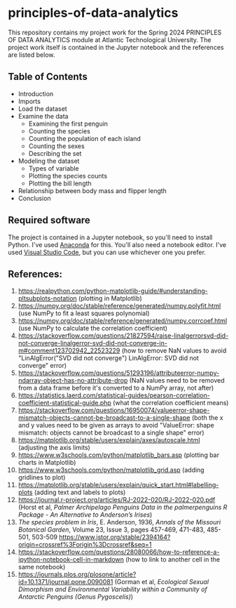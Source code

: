 # principles-of-data-analytics

This repository contains my project work for the Spring 2024 PRINCIPLES OF DATA ANALYTICS module at Atlantic Technological University. The project work itself is contained in the Jupyter notebook and the references are listed below.

## Table of Contents
- Introduction
- Imports
- Load the dataset
- Examine the data
    - Examining the first penguin
    - Counting the species
    - Counting the population of each island
    - Counting the sexes
    - Describing the set
- Modeling the dataset
    - Types of variable
    - Plotting the species counts
    - Plotting the bill length
- Relationship between body mass and flipper length
- Conclusion

## Required software

The project is contained in a Jupyter notebook, so you'll need to install Python. I've used [Anaconda](https://www.anaconda.com/download) for this. You'll also need a notebook editor. I've used [Visual Studio Code](https://code.visualstudio.com/), but you can use whichever one you prefer. 

## References:
1. https://realpython.com/python-matplotlib-guide/#understanding-pltsubplots-notation (plotting in Matplotlib)
1. https://numpy.org/doc/stable/reference/generated/numpy.polyfit.html (use NumPy to fit a least squares polynomial)
1. https://numpy.org/doc/stable/reference/generated/numpy.corrcoef.html (use NumPy to calculate the correlation coefficient)
1. https://stackoverflow.com/questions/21827594/raise-linalgerrorsvd-did-not-converge-linalgerror-svd-did-not-converge-in-m#comment123702942_22523229 (how to remove NaN values to avoid "LinAlgError("SVD did not converge") LinAlgError: SVD did not converge" error)
1. https://stackoverflow.com/questions/51293196/attributeerror-numpy-ndarray-object-has-no-attribute-drop (NaN values need to be removed from a data frame before it's converted to a NumPy array, not after)
1. https://statistics.laerd.com/statistical-guides/pearson-correlation-coefficient-statistical-guide.php (what the correlation coefficient means)
1. https://stackoverflow.com/questions/16950074/valueerror-shape-mismatch-objects-cannot-be-broadcast-to-a-single-shape (both the x and y values need to be given as arrays to avoid "ValueError: shape mismatch: objects cannot be broadcast to a single shape" error)
1. https://matplotlib.org/stable/users/explain/axes/autoscale.html (adjusting the axis limits)
1. https://www.w3schools.com/python/matplotlib_bars.asp (plotting bar charts in Matplotlib)
1. https://www.w3schools.com/python/matplotlib_grid.asp (adding gridlines to plot)
1. https://matplotlib.org/stable/users/explain/quick_start.html#labelling-plots (adding text and labels to plots)
1. https://journal.r-project.org/articles/RJ-2022-020/RJ-2022-020.pdf (Horst et al, *Palmer Archipelago Penguins Data in the palmerpenguins R Package - An Alternative to Anderson’s Irises*)
1. *The species problem in Iris*, E. Anderson, 1936, *Annals of the Missouri Botanical Garden*, Volume 23, Issue 3, pages 457-469, 471-483, 485-501, 503-509 https://www.jstor.org/stable/2394164?origin=crossref%3Forigin%3Dcrossref&seq=1
1. https://stackoverflow.com/questions/28080066/how-to-reference-a-ipython-notebook-cell-in-markdown (how to link to another cell in the same notebook)
1. https://journals.plos.org/plosone/article?id=10.1371/journal.pone.0090081 (Gorman et al, *Ecological Sexual Dimorphism and Environmental Variability within a Community of Antarctic Penguins (Genus Pygoscelis)*)